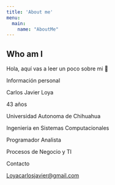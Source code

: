 ```yaml
---
title: 'About me'
menu:
  main:
    name: "AboutMe"
---
```


## Who am I

Hola, aquí vas a leer un poco sobre mi 🤩

Información personal 

Carlos Javier Loya   

43 años 

Universidad Autonoma de Chihuahua 

Ingenieria en Sistemas Computacionales 

Programador Analista 

Procesos de Negocio y TI 

 

Contacto 

Loyacarlosjavier@gmail.com 


